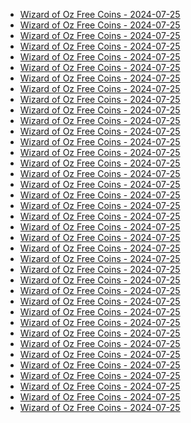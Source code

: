 <ul>
  <li><a href="https://www.facebook.com/">Wizard of Oz Free Coins - 2024-07-25</a></li>

  <li><a href="https://www.facebook.com/login/device-based/regular/login/?login_attempt=1&next=https%3A%2F%2Fwww.facebook.com%2FSlotsWizardOfOz">Wizard of Oz Free Coins - 2024-07-25</a></li>

  <li><a href="https://www.facebook.com/recover/initiate?ars=royal_blue_bar">Wizard of Oz Free Coins - 2024-07-25</a></li>

  <li><a href="https://www.facebook.com/photo/?fbid=665715812266049&set=a.645582590946038">Wizard of Oz Free Coins - 2024-07-25</a></li>

  <li><a href="https://www.facebook.com/photo/?fbid=645582654279365&set=a.645582607612703&__tn__=%3C">Wizard of Oz Free Coins - 2024-07-25</a></li>

  <li><a href="https://www.facebook.com/SlotsWizardOfOz/friends_likes/">Wizard of Oz Free Coins - 2024-07-25</a></li>

  <li><a href="https://www.facebook.com/SlotsWizardOfOz/followers/">Wizard of Oz Free Coins - 2024-07-25</a></li>

  <li><a href="https://www.facebook.com/SlotsWizardOfOz/">Wizard of Oz Free Coins - 2024-07-25</a></li>

  <li><a href="https://www.facebook.com/SlotsWizardOfOz/about">Wizard of Oz Free Coins - 2024-07-25</a></li>

  <li><a href="https://www.facebook.com/SlotsWizardOfOz/reels_tab">Wizard of Oz Free Coins - 2024-07-25</a></li>

  <li><a href="https://www.facebook.com/SlotsWizardOfOz/photos">Wizard of Oz Free Coins - 2024-07-25</a></li>

  <li><a href="https://www.facebook.com/SlotsWizardOfOz/videos">Wizard of Oz Free Coins - 2024-07-25</a></li>

  <li><a href="https://www.facebook.com/SlotsWizardOfOz">Wizard of Oz Free Coins - 2024-07-25</a></li>

  <li><a href="https://apps.facebook.com/wizardofozslots">Wizard of Oz Free Coins - 2024-07-25</a></li>

  <li><a href="https://www.facebook.com/photo/?fbid=645582604279370&set=ecnf.100064829072753">Wizard of Oz Free Coins - 2024-07-25</a></li>

  <li><a href="https://www.facebook.com/photo/?fbid=888168450020783&set=ecnf.100064829072753">Wizard of Oz Free Coins - 2024-07-25</a></li>

  <li><a href="https://www.facebook.com/photo/?fbid=887401103430851&set=ecnf.100064829072753">Wizard of Oz Free Coins - 2024-07-25</a></li>

  <li><a href="https://www.facebook.com/photo/?fbid=886881666816128&set=ecnf.100064829072753">Wizard of Oz Free Coins - 2024-07-25</a></li>

  <li><a href="https://www.facebook.com/photo/?fbid=886165783554383&set=ecnf.100064829072753">Wizard of Oz Free Coins - 2024-07-25</a></li>

  <li><a href="https://www.facebook.com/photo/?fbid=885608630276765&set=ecnf.100064829072753">Wizard of Oz Free Coins - 2024-07-25</a></li>

  <li><a href="https://www.facebook.com/photo/?fbid=885176216986673&set=ecnf.100064829072753">Wizard of Oz Free Coins - 2024-07-25</a></li>

  <li><a href="https://www.facebook.com/photo/?fbid=884653067038988&set=ecnf.100064829072753">Wizard of Oz Free Coins - 2024-07-25</a></li>

  <li><a href="https://www.facebook.com/photo/?fbid=883918153779146&set=ecnf.100064829072753">Wizard of Oz Free Coins - 2024-07-25</a></li>

  <li><a href="https://www.facebook.com/privacy/policy/?entry_point=comet_dropdown">Wizard of Oz Free Coins - 2024-07-25</a></li>

  <li><a href="https://www.facebook.com/privacy/policies/health/">Wizard of Oz Free Coins - 2024-07-25</a></li>

  <li><a href="https://www.facebook.com/policies?ref=pf">Wizard of Oz Free Coins - 2024-07-25</a></li>

  <li><a href="https://www.facebook.com/business/">Wizard of Oz Free Coins - 2024-07-25</a></li>

  <li><a href="https://www.facebook.com/help/568137493302217">Wizard of Oz Free Coins - 2024-07-25</a></li>

  <li><a href="https://www.facebook.com/policies/cookies/">Wizard of Oz Free Coins - 2024-07-25</a></li>

  <li><a href="https://www.facebook.com/SlotsWizardOfOz?__cft__[0]=AZXg6s-0OkmX6BZoj1JoUdpYjskU5eN_7GKBAjdtlYHlSjVOSsxTtgPodYEhp1rcPLrqUeUHX6FOuFzbdbkoZ2mKFAgbGIg2ibrS4Ke42fE11czGSUZXPVg7NYwN1-e62RvvwWnimEPoDM6Kx0THCEO8VDzN-_UiNezy24wN0heNbEz5srrilsMcb5mgNfjcQA6pIfV3gDYA9yOY9iUxIOVi&__tn__=%3C%2CP-R">Wizard of Oz Free Coins - 2024-07-25</a></li>

  <li><a href="https://www.facebook.com/SlotsWizardOfOz?__cft__[0]=AZXg6s-0OkmX6BZoj1JoUdpYjskU5eN_7GKBAjdtlYHlSjVOSsxTtgPodYEhp1rcPLrqUeUHX6FOuFzbdbkoZ2mKFAgbGIg2ibrS4Ke42fE11czGSUZXPVg7NYwN1-e62RvvwWnimEPoDM6Kx0THCEO8VDzN-_UiNezy24wN0heNbEz5srrilsMcb5mgNfjcQA6pIfV3gDYA9yOY9iUxIOVi&__tn__=%3C%3C%2CP-R">Wizard of Oz Free Coins - 2024-07-25</a></li>

  <li><a href="https://www.facebook.com/SlotsWizardOfOz?__cft__[0]=AZXg6s-0OkmX6BZoj1JoUdpYjskU5eN_7GKBAjdtlYHlSjVOSsxTtgPodYEhp1rcPLrqUeUHX6FOuFzbdbkoZ2mKFAgbGIg2ibrS4Ke42fE11czGSUZXPVg7NYwN1-e62RvvwWnimEPoDM6Kx0THCEO8VDzN-_UiNezy24wN0heNbEz5srrilsMcb5mgNfjcQA6pIfV3gDYA9yOY9iUxIOVi&__tn__=-UC%2CP-R">Wizard of Oz Free Coins - 2024-07-25</a></li>

  <li><a href="https://www.facebook.com/SlotsWizardOfOz?__cft__[0]=AZXg6s-0OkmX6BZoj1JoUdpYjskU5eN_7GKBAjdtlYHlSjVOSsxTtgPodYEhp1rcPLrqUeUHX6FOuFzbdbkoZ2mKFAgbGIg2ibrS4Ke42fE11czGSUZXPVg7NYwN1-e62RvvwWnimEPoDM6Kx0THCEO8VDzN-_UiNezy24wN0heNbEz5srrilsMcb5mgNfjcQA6pIfV3gDYA9yOY9iUxIOVi&__tn__=%2CO%2CP-R#?kij">Wizard of Oz Free Coins - 2024-07-25</a></li>

  <li><a href="https://l.facebook.com/l.php?u=https%3A%2F%2Fzynga.social%2Fedea43&h=AT2ojmlyQ477EElSxklYvdKUSv4Tc0mzUYMx5aclaa_LwxijQLTZZm_LUssOas14skSxaknKY3HsR-ONtWET9U5Bu6xn7VNDX6M-64FBwv96xzdNU2sI4NDy9dFIzjKk9B7emkVQV30T&__tn__=-UK-R&c[0]=AT1IhVUR4EbXMISo8tjmnM8ASSiGLOqM4VZzorF3B1oyDXmkkf2pTfMgK6MPUezSTAMlFU9UAxKYtgWTfQVbHz8b-Zq7vlv4eId-gpB_EBk_brCow32nRiZsPPNWItnrzzDwJ4SdszutnNMxv8MUrX1C-73pdg78oS9w0nKie06ihs0xb-zcNf8a5CGEx770kKIfG0-9aSo2R4dpTmQ-_JkfziSKVj8_UTvX">Wizard of Oz Free Coins - 2024-07-25</a></li>

  <li><a href="https://www.facebook.com/photo/?fbid=888168450020783&set=a.645582600946037&__cft__[0]=AZXg6s-0OkmX6BZoj1JoUdpYjskU5eN_7GKBAjdtlYHlSjVOSsxTtgPodYEhp1rcPLrqUeUHX6FOuFzbdbkoZ2mKFAgbGIg2ibrS4Ke42fE11czGSUZXPVg7NYwN1-e62RvvwWnimEPoDM6Kx0THCEO8VDzN-_UiNezy24wN0heNbEz5srrilsMcb5mgNfjcQA6pIfV3gDYA9yOY9iUxIOVi&__tn__=EH-R">Wizard of Oz Free Coins - 2024-07-25</a></li>

  <li><a href="https://www.facebook.com/SlotsWizardOfOz?__cft__[0]=AZXg6s-0OkmX6BZoj1JoUdpYjskU5eN_7GKBAjdtlYHlSjVOSsxTtgPodYEhp1rcPLrqUeUHX6FOuFzbdbkoZ2mKFAgbGIg2ibrS4Ke42fE11czGSUZXPVg7NYwN1-e62RvvwWnimEPoDM6Kx0THCEO8VDzN-_UiNezy24wN0heNbEz5srrilsMcb5mgNfjcQA6pIfV3gDYA9yOY9iUxIOVi&__tn__=%2CmH-R#?fdc">Wizard of Oz Free Coins - 2024-07-25</a></li>

  <li><a href="https://www.facebook.com/SlotsWizardOfOz?__cft__[0]=AZXg6s-0OkmX6BZoj1JoUdpYjskU5eN_7GKBAjdtlYHlSjVOSsxTtgPodYEhp1rcPLrqUeUHX6FOuFzbdbkoZ2mKFAgbGIg2ibrS4Ke42fE11czGSUZXPVg7NYwN1-e62RvvwWnimEPoDM6Kx0THCEO8VDzN-_UiNezy24wN0heNbEz5srrilsMcb5mgNfjcQA6pIfV3gDYA9yOY9iUxIOVi&__tn__=%2CmH-R#?jee">Wizard of Oz Free Coins - 2024-07-25</a></li>

  <li><a href="https://www.facebook.com/SlotsWizardOfOz/posts/pfbid02C2vw1Efcfzb9WKpuqDVZRfKnQcDwhRNiXgruaPc8itUxcS7Z1HGrzYthteT11k4sl?comment_id=835611278513832&__cft__[0]=AZXg6s-0OkmX6BZoj1JoUdpYjskU5eN_7GKBAjdtlYHlSjVOSsxTtgPodYEhp1rcPLrqUeUHX6FOuFzbdbkoZ2mKFAgbGIg2ibrS4Ke42fE11czGSUZXPVg7NYwN1-e62RvvwWnimEPoDM6Kx0THCEO8VDzN-_UiNezy24wN0heNbEz5srrilsMcb5mgNfjcQA6pIfV3gDYA9yOY9iUxIOVi&__tn__=R]-R">Wizard of Oz Free Coins - 2024-07-25</a></li>

</ul>
